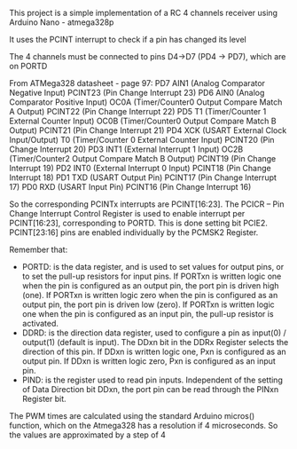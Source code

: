 This project is a simple implementation of a RC 4 channels receiver using Arduino Nano - atmega328p

It uses the PCINT interrupt to check if a pin has changed its level

The 4 channels must be connected to pins D4->D7 (PD4 -> PD7), which are on PORTD

From ATMega328 datasheet - page 97:
PD7 
    AIN1 (Analog Comparator Negative Input)
    PCINT23 (Pin Change Interrupt 23)
PD6
    AIN0 (Analog Comparator Positive Input)
    OC0A (Timer/Counter0 Output Compare Match A Output)
    PCINT22 (Pin Change Interrupt 22)
PD5
    T1 (Timer/Counter 1 External Counter Input)
    OC0B (Timer/Counter0 Output Compare Match B Output)
    PCINT21 (Pin Change Interrupt 21)
PD4
    XCK (USART External Clock Input/Output)
    T0 (Timer/Counter 0 External Counter Input)
    PCINT20 (Pin Change Interrupt 20)
PD3
    INT1 (External Interrupt 1 Input)
    OC2B (Timer/Counter2 Output Compare Match B Output)
    PCINT19 (Pin Change Interrupt 19)
PD2 
    INT0 (External Interrupt 0 Input)
    PCINT18 (Pin Change Interrupt 18)
    PD1 TXD (USART Output Pin)
    PCINT17 (Pin Change Interrupt 17)
PD0 
    RXD (USART Input Pin)
    PCINT16 (Pin Change Interrupt 16)

So the corresponding PCINTx interrupts are PCINT[16:23].
The PCICR – Pin Change Interrupt Control Register is used to enable interrupt per PCINT[16:23], corresponding to PORTD. This is done setting bit PCIE2. PCINT[23:16] pins are enabled individually by the PCMSK2 Register.

Remember that:
- PORTD: is the data register, and is used to set values for output pins, or to set the pull-up resistors for input pins. If PORTxn is written logic one when the pin is configured as an output pin, the port pin is driven high (one). If PORTxn is written logic zero when the pin is configured as an output pin, the port pin is driven low (zero). If PORTxn is written logic one when the pin is configured as an input pin, the pull-up resistor is activated.
- DDRD: is the direction data register, used to configure a pin as input(0) / output(1) (default is input). The DDxn bit in the DDRx Register selects the direction of this pin. If DDxn is written logic one, Pxn is configured as an output pin. If DDxn is written logic zero, Pxn is configured as an input pin.
- PIND: is the register used to read pin inputs. Independent of the setting of Data Direction bit DDxn, the port pin can be read through the PINxn Register bit.

The PWM times are calculated using the standard Arduino micros() function, which on the Atmega328 has a resolution if 4 microseconds. So the values are approximated by a step of 4

